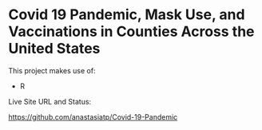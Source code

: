 # Covid 19 Pandemic, Mask Use, and Vaccinations in Counties Across the United States 

This project makes use of:
- R

Live Site URL and Status:

https://github.com/anastasiatp/Covid-19-Pandemic



